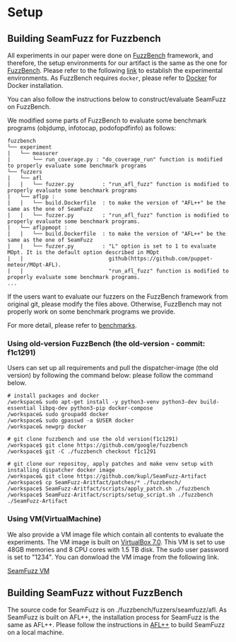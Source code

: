 # Setup
## Building SeamFuzz for Fuzzbench
All experiments in our paper were done on [FuzzBench](https://github.com/google/fuzzbench) framework,
and therefore, the setup environments for our artifact is the same as the one for [FuzzBench](https://github.com/google/fuzzbench).
Please refer to the following [link](https://google.github.io/fuzzbench/) to establish the experimental environments.
As FuzzBench requires `docker`, please refer to [Docker](https://docs.docker.com/engine/install/linux-postinstall) for Docker installation.

You can also follow the instructions below to construct/evaluate SeamFuzz on FuzzBench.

We modified some parts of FuzzBench to evaluate some benchmark programs (objdump, infotocap, podofopdfinfo) as follows:
```
fuzzbench
└── experiment
|   └── measurer
|       └── run_coverage.py : "do_coverage_run" function is modified to properly evaluate some benchmark programs
└── fuzzers
|   └── afl
|   |   └── fuzzer.py         : "run_afl_fuzz" function is modified to properly evaluate some benchmark programs
|   └── aflpp : 
|   |   └── build.Dockerfile  : to make the version of "AFL++" be the same as the one of SeamFuzz
|   |   └── fuzzer.py         : "run_afl_fuzz" function is modified to properly evaluate some benchmark programs.
|   └── aflppmopt : 
|   |   └── build.Dockerfile  : to make the version of "AFL++" be the same as the one of SeamFuzz
|   |   └── fuzzer.py         : "L" option is set to 1 to evaluate MOpt. It is the default option described in MOpt
|   |                           github(https://github.com/puppet-meteor/MOpt-AFL).
|   |                           "run_afl_fuzz" function is modified to properly evaluate some benchmark programs.
...
```
If the users want to evaluate our fuzzers on the FuzzBench framework from original git, 
please modify the files above.
Otherwise, FuzzBench may not properly work on some benchmark programs we provide.

For more detail, please refer to [benchmarks](./benchmarks).

### Using old-version FuzzBench (the old-version - commit: f1c1291)

Users can set up all requirements and pull the dispatcher-image (the old version) by following the command below:
please follow the command below.
```
# install packages and docker
/workspace& sudo apt-get install -y python3-venv python3-dev build-essential libpq-dev python3-pip docker-compose
/workspace& sudo groupadd docker
/workspace& sudo gpasswd -a $USER docker
/workspace& newgrp docker

# git clone fuzzbench and use the old version(f1c1291)
/workspace$ git clone https://github.com/google/fuzzbench
/workspace$ git -C ./fuzzbench checkout f1c1291

# git clone our repositoy, apply patches and make venv setup with installing dispatcher docker image
/workspace& git clone https://github.com/kupl/SeamFuzz-Artifact
/workspace$ cp SeamFuzz-Aritfact/patches/* ./fuzzbench/
/workspace$ SeamFuzz-Aritfact/scripts/apply_patch.sh ./fuzzbench
/workspace$ SeamFuzz-Aritfact/scripts/setup_script.sh ./fuzzbench ./SeamFuzz-Artifact
```


### Using VM(VirtualMachine) 
We also provide a VM image file which contain all contents to evaluate the experiments.
The VM image is built on [VirtualBox 7.0](https://www.virtualbox.org).
This VM is set to use 48GB memories and 8 CPU cores with 1.5 TB disk.
The sudo user password is set to "1234".
You can donwload the VM image from the following link.

[SeamFuzz VM](https://doi.org/10.5281/zenodo.7578055)

## Building SeamFuzz without FuzzBench
The source code for SeamFuzz is on ./fuzzbench/fuzzers/seamfuzz/afl. 
As SeamFuzz is built on AFL++, the installation process for SeamFuzz is the same as AFL++.
Please follow the instructions in [AFL++](https://github.com/AFLplusplus/AFLplusplus) to build SeamFuzz on a local machine.
